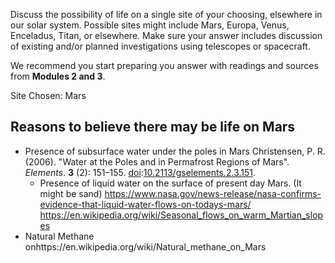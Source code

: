 Discuss the possibility of life on a single site of your choosing, elsewhere in our solar system. Possible sites might include Mars, Europa, Venus, Enceladus, Titan, or elsewhere. Make sure your answer includes discussion of existing and/or planned investigations using telescopes or spacecraft. 

We recommend you start preparing you answer with readings and sources from **Modules 2 and 3**.

Site Chosen: Mars

## Reasons to believe there may be life on Mars
* Presence of subsurface water under the poles in Mars Christensen, P. R. (2006). "Water at the Poles and in Permafrost Regions of Mars". _Elements_. **3** (2): 151–155. [doi](https://en.wikipedia.org/wiki/Doi_(identifier) "Doi (identifier)"):[10.2113/gselements.2.3.151](https://doi.org/10.2113%2Fgselements.2.3.151).
	* Presence of liquid water on the surface of present day Mars. (It might be sand) https://www.nasa.gov/news-release/nasa-confirms-evidence-that-liquid-water-flows-on-todays-mars/ https://en.wikipedia.org/wiki/Seasonal_flows_on_warm_Martian_slopes
* Natural Methane onhttps://en.wikipedia.org/wiki/Natural_methane_on_Mars